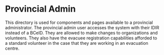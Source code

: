# Provincial Admin
This directory is used for components and pages available to a provincial administrator. The provincial admin user accesses the system with their IDIR instead of a BCeID. They are allowed to make changes to organizations and volunteers. They also have the evacuee registration capabilities afforded to a standard volunteer in the case that they are working in an evacuation centre.
